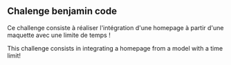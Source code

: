 ## Chalenge benjamin code

Ce challenge consiste à réaliser l'intégration d'une homepage à partir d'une maquette avec une limite de temps !

This challenge consists in integrating a homepage from a model with a time limit! 